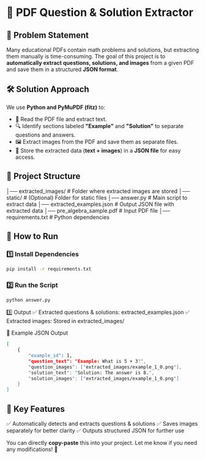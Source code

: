 # 📄 PDF Question & Solution Extractor

## 🚀 Problem Statement
Many educational PDFs contain math problems and solutions, but extracting them manually is time-consuming. The goal of this project is to **automatically extract questions, solutions, and images** from a given PDF and save them in a structured **JSON format**.

## 🛠️ Solution Approach
We use **Python and PyMuPDF (fitz)** to:
- 📖 Read the PDF file and extract text.
- 🔍 Identify sections labeled **"Example"** and **"Solution"** to separate questions and answers.
- 🖼️ Extract images from the PDF and save them as separate files.
- 📂 Store the extracted data (**text + images**) in a **JSON file** for easy access.

## 📂 Project Structure
│── extracted_images/ # Folder where extracted images are stored
│── static/ # (Optional) Folder for static files
│── answer.py # Main script to extract data
│── extracted_examples.json # Output JSON file with extracted data
│── pre_algebra_sample.pdf # Input PDF file
│── requirements.txt # Python dependencies


## 📌 How to Run

### 1️⃣ Install Dependencies
```bash
pip install -r requirements.txt
```

### 2️⃣ Run the Script
```bash
python answer.py
```
3️⃣ Output
✅ Extracted questions & solutions: extracted_examples.json
✅ Extracted images: Stored in extracted_images/


📜 Example JSON Output
```bash
[
    {
        "example_id": 1,
        "question_text": "Example: What is 5 + 3?",
        "question_images": ["extracted_images/example_1_0.png"],
        "solution_text": "Solution: The answer is 8.",
        "solution_images": ["extracted_images/example_1_0.png"]
    }
]
```

## 🎯 Key Features
✅ Automatically detects and extracts questions & solutions
✅ Saves images separately for better clarity
✅ Outputs structured JSON for further use


You can directly **copy-paste** this into your project. Let me know if you need any modifications! 🚀

